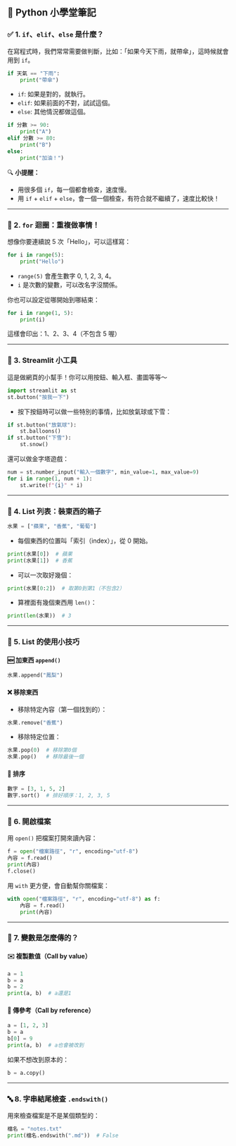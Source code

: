 ## 🐍 Python 小學堂筆記

### ✅ 1. `if`、`elif`、`else` 是什麼？

在寫程式時，我們常常需要做判斷，比如：「如果今天下雨，就帶傘」，這時候就會用到 `if`。

```python
if 天氣 == "下雨":
    print("帶傘")
```

- `if`: 如果是對的，就執行。
- `elif`: 如果前面的不對，試試這個。
- `else`: 其他情況都做這個。

```python
if 分數 >= 90:
    print("A")
elif 分數 >= 80:
    print("B")
else:
    print("加油！")
```

🔍 **小提醒：**

- 用很多個 `if`，每一個都會檢查，速度慢。
- 用 `if` + `elif` + `else`，會一個一個檢查，有符合就不繼續了，速度比較快！

---

### 🔁 2. `for` 迴圈：重複做事情！

想像你要連續說 5 次「Hello」，可以這樣寫：

```python
for i in range(5):
    print("Hello")
```

- `range(5)` 會產生數字 0, 1, 2, 3, 4。
- `i` 是次數的變數，可以改名字沒關係。

你也可以設定從哪開始到哪結束：

```python
for i in range(1, 5):
    print(i)
```

這樣會印出：1、2、3、4（不包含 5 喔）

---

### 🧊 3. Streamlit 小工具

這是做網頁的小幫手！你可以用按鈕、輸入框、畫圖等等～

```python
import streamlit as st
st.button("按我一下")
```

- 按下按鈕時可以做一些特別的事情，比如放氣球或下雪：

```python
if st.button("放氣球"):
    st.balloons()
if st.button("下雪"):
    st.snow()
```

還可以做金字塔遊戲：

```python
num = st.number_input("輸入一個數字", min_value=1, max_value=9)
for i in range(1, num + 1):
    st.write(f"{i}" * i)
```

---

### 🧺 4. List 列表：裝東西的箱子

```python
水果 = ["蘋果", "香蕉", "葡萄"]
```

- 每個東西的位置叫「索引（index）」，從 0 開始。

```python
print(水果[0])  # 蘋果
print(水果[1])  # 香蕉
```

- 可以一次取好幾個：

```python
print(水果[0:2])  # 取第0到第1（不包含2）
```

- 算裡面有幾個東西用 `len()`：

```python
print(len(水果))  # 3
```

---

### 🧲 5. List 的使用小技巧

#### 🆕 加東西 `append()`

```python
水果.append("鳳梨")
```

#### ❌ 移除東西

- 移除特定內容（第一個找到的）：

```python
水果.remove("香蕉")
```

- 移除特定位置：

```python
水果.pop(0)  # 移除第0個
水果.pop()   # 移除最後一個
```

#### 🔢 排序

```python
數字 = [3, 1, 5, 2]
數字.sort()  # 排好順序：1, 2, 3, 5
```

---

### 📂 6. 開啟檔案

用 `open()` 把檔案打開來讀內容：

```python
f = open("檔案路徑", "r", encoding="utf-8")
內容 = f.read()
print(內容)
f.close()
```

用 `with` 更方便，會自動幫你關檔案：

```python
with open("檔案路徑", "r", encoding="utf-8") as f:
    內容 = f.read()
    print(內容)
```

---

### 🧠 7. 變數是怎麼傳的？

#### ✉️ 複製數值（Call by value）

```python
a = 1
b = a
b = 2
print(a, b)  # a還是1
```

#### 🔗 傳參考（Call by reference）

```python
a = [1, 2, 3]
b = a
b[0] = 9
print(a, b)  # a也會被改到
```

如果不想改到原本的：

```python
b = a.copy()
```

---

### 🔤 8. 字串結尾檢查 `.endswith()`

用來檢查檔案是不是某個類型的：

```python
檔名 = "notes.txt"
print(檔名.endswith(".md"))  # False
```
